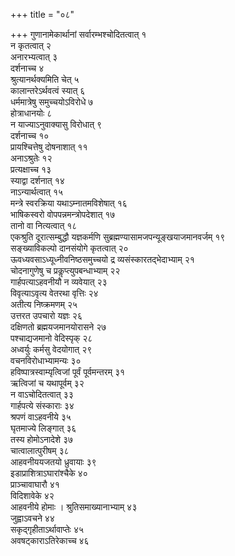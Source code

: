 +++
title = "०८"

+++
गुणानामेकार्थानां सर्वारम्भश्चोदितत्वात् १  
न कृतत्वात् २  
अनारभ्यत्वात् ३  
दर्शनाच्च ४  
श्रुत्यानर्थक्यमिति चेत् ५  
कालान्तरेऽर्थवत्वं स्यात् ६  
धर्ममात्रेषु समुच्चयोऽविरोधे ७  
होत्राधानयोः ८  
न याज्याऽनुवाक्यासु विरोधात् ९  
दर्शनाच्च १०  
प्रायश्चित्तेषु दोषनाशात् ११  
अनाऽश्रुतेः १२  
प्रत्यक्षाच्च १३  
स्याद्वा दर्शनात् १४  
नाऽन्यार्थत्वात् १५  
मन्त्रे स्वरक्रिया यथाऽम्नातमविशेषात् १६  
भाषिकस्वरो वोपपन्नमन्त्रोपदेशात् १७  
तानो वा नित्यत्वात् १८  
एकश्रुति दूरात्सम्बुद्धौ यज्ञकर्मणि सुब्रह्मण्यासामजपन्यूङ्खयाजमानवर्जम् १९  
सङ्ख्याविकल्पो दानसंयोगे कृतत्वात् २०  
ऊवध्यवसाऽध्यूध्नीवनिष्ठसमुच्चयो द्र व्यसंस्कारतद्भेदाभ्याम् २१  
चोदनागुणेषु च प्रकॢप्त्युपबन्धाभ्याम् २२  
गार्हपत्याऽहवनीयौ न व्यवेयात् २३  
विवृत्याऽवृत्य वेतरथा वृत्तिः २४  
अतीत्य निष्क्रमणम् २५  
उत्तरत उपचारो यज्ञः २६  
दक्षिणतो ब्रह्मयजमानयोरासने २७  
पश्चाद्यजमानो वेदिस्पृक् २८  
अध्वर्युः कर्मसु वेदयोगात् २९  
वचनविरोधाभ्यामन्यः ३०  
हविष्पात्रस्वाम्यृत्विजां पूर्वं पूर्वमन्तरम् ३१  
ऋत्विजां च यथापूर्वम् ३२  
न वाऽचोदितत्वात् ३३  
गार्हपत्ये संस्काराः ३४  
श्रपणं वाऽहवनीये ३५  
घृतमाज्ये लिङ्गात् ३६  
तस्य होमोऽनादेशे ३७  
चात्वालात्पुरीषम् ३८  
आहवनीययजतयो ध्रुवायाः ३९  
इडाप्राशित्राऽघारांश्चैके ४०  
प्राञ्चावाघारौ ४१  
विदिशावेके ४२  
आहवनीये होमाः । श्रुतिसमाख्यानाभ्याम् ४३  
जुह्वाऽवचने ४४  
सकृद्गृहीताऽर्थावाप्तेः ४५  
अवषट्काराऽतिरेकाच्च ४६  
